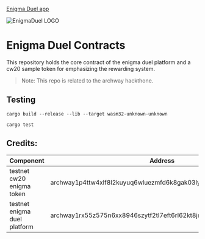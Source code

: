 [Enigma Duel app](https://enigma-duel.vercel.app)

![EnigmaDuel LOGO](https://i.postimg.cc/L8LB4G2n/enigmaduel.jpg)

# Enigma Duel Contracts

This repository holds the core contract of the enigma duel platform and a cw20 sample token for emphasizing the rewarding system.

> Note: This repo is related to the archway hackthone.

## Testing

```
cargo build --release --lib --target wasm32-unknown-unknown

cargo test
```

## Credits:

| Component                    | Address                                                            |
| ---------------------------- | ------------------------------------------------------------------ |
| testnet cw20 enigma token    | archway1p4ttw4xlf8l2kuyuq6wluezmfd6k8gak03lycv4d2gr9j4yq4vvs2f9klk |
| testnet enigma duel platform | archway1rx55z575n6xx8946szytf2tl7eft6rl62kt8jm4cf0zxmz8k86rsqeul77 |
